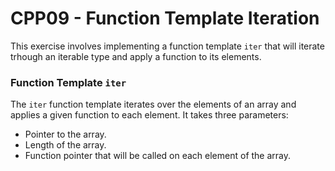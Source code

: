 # CPP09 - Function Template Iteration

This exercise involves implementing a function template `iter` that will iterate trhough an iterable type and apply a function to its elements.

### Function Template `iter`
The `iter` function template iterates over the elements of an array and applies a given function to each element. It takes three parameters:
- Pointer to the array.
- Length of the array.
- Function pointer that will be called on each element of the array.
